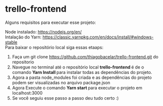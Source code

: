 # trello-frontend

Alguns requisitos para executar esse projeto:

 Node instalado: https://nodejs.org/en/ <br>
 Intalação do Yarn: https://classic.yarnpkg.com/en/docs/install/#windows-stable
 <br>
Para baixar o repositório local siga essas etaaps:

1) Faça um git clone https://github.com/thiagobacelar/trello-frontend.git do repositorio 
2) Navegue no terminal até o repositório local <b>trello-frontend </b> é de o comando <b> Yarn Install </b> para instalar todas as dependências do projeto.
3) Agora a pasta node_modules foi criada e as dependências do projeto podem ser visualizadas no arquivo package.json
4) Agora Execute o comando <b>Yarn start </b> para executar o projeto em localhost:3000
5) Se você seguiu esse passo a passo deu tudo certo :)
